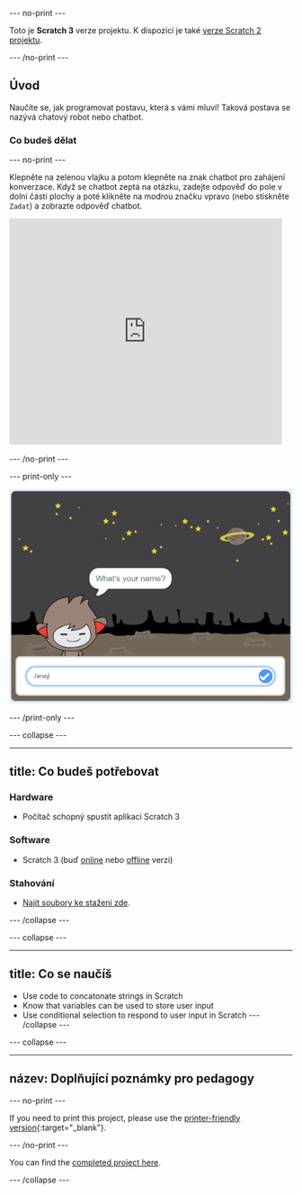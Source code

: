 \--- no-print \---

Toto je **Scratch 3** verze projektu. K dispozici je také [verze Scratch 2 projektu](https://projects.raspberrypi.org/en/projects/chatbot-scratch2).

\--- /no-print \---

## Úvod

Naučíte se, jak programovat postavu, která s vámi mluví! Taková postava se nazývá chatový robot nebo chatbot.

### Co budeš dělat

\--- no-print \---

Klepněte na zelenou vlajku a potom klepněte na znak chatbot pro zahájení konverzace. Když se chatbot zeptá na otázku, zadejte odpověď do pole v dolní části plochy a poté klikněte na modrou značku vpravo (nebo stiskněte `Zadat`) a zobrazte odpověď chatbot.

<div class="scratch-preview">
  <iframe allowtransparency="true" width="485" height="402" src="https://scratch.mit.edu/projects/embed/248864190/?autostart=false" 
  frameborder="0" scrolling="no"></iframe>
</div>

\--- /no-print \---

\--- print-only \---

![kompletní projekt](images/chatbot-preview.png)

\--- /print-only \---

\--- collapse \---

* * *

## title: Co budeš potřebovat

### Hardware

- Počítač schopný spustit aplikaci Scratch 3

### Software

- Scratch 3 (buď [online](https://rpf.io/scratchon) nebo [offline](https://rpf.io/scratchoff) verzi)

### Stahování

- [Najít soubory ke stažení zde](http://rpf.io/p/en/chatbot-go).

\--- /collapse \---

\--- collapse \---

* * *

## title: Co se naučíš

- Use code to concatonate strings in Scratch
- Know that variables can be used to store user input
- Use conditional selection to respond to user input in Scratch \--- /collapse \---

\--- collapse \---

* * *

## název: Doplňující poznámky pro pedagogy

\--- no-print \---

If you need to print this project, please use the [printer-friendly version](https://projects.raspberrypi.org/en/projects/chatbot/print){:target="_blank"}.

\--- /no-print \---

You can find the [completed project here](http://rpf.io/p/en/chatbot-get).

\--- /collapse \---